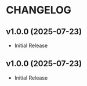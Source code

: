 # CHANGELOG

<!-- version list -->

## v1.0.0 (2025-07-23)

- Initial Release

## v1.0.0 (2025-07-23)

- Initial Release
